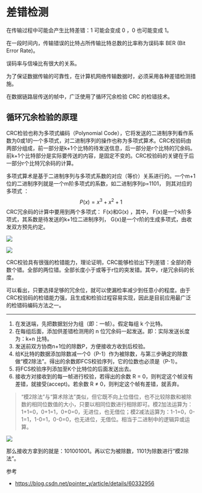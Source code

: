 # 差错检测

在传输过程中可能会产生比特差错：1 可能会变成 0 ，0 也可能变成 1。

在一段时间内，传输错误的比特占所传输比特总数的比率称为误码率 BER (Bit Error Rate)。

误码率与信噪比有很大的关系。

为了保证数据传输的可靠性，在计算机网络传输数据时，必须采用各种差错检测措施。 

在数据链路层传送的帧中，广泛使用了循环冗余检验 CRC 的检错技术。

## 循环冗余检验的原理

CRC检验也称为多项式编码（Polynomial Code），它将发送的二进制序列看作系数为0或1的一个多项式，对二进制序列的操作也称为多项式算术。CRC校验码由两部分组成，前一部分是k+1个比特的待发送信息，后一部分是r个比特的冗余码。前k+1个比特部分是实际要传送的内容，是固定不变的。CRC校验码的关键在于后一部分r个比特冗余码的计算。

多项式算术是基于二进制序列与多项式系数的对应（等价）关系进行的。一个m+1位的二进制序列就是一个m阶多项式的系数，如二进制序列p=1101， 则其对应的多项式 ：
$$
P(x)=x^3+x^2+1
$$
CRC冗余码的计算中要用到两个多项式： F(x)和G(x) ，其中， F(x)是一个k阶多项式，其系数是待发送的k+1位二进制序列， G(x)是一个r阶的生成多项式，由收发双方预先约定。

![](https://cdn.jsdelivr.net/gh/ZanderZhao/img20/file/20191105011149.png)

![](https://cdn.jsdelivr.net/gh/ZanderZhao/img20/file/20191105011327.png)

CRC校验具有很强的检错能力，理论证明，CRC能够检验出下列差错：全部的奇数个错。全部的两位错。全部长度小于或等于r位的突发错。其中，r是冗余码的长度。

可以看出，只要选择足够的冗余位，就可以使漏检率减少到任意小的程度。由于CRC校验码的检错能力强，且生成和检验过程容易实现，因此是目前应用最广泛的检错码编码方法之一。



-------------

1. 在发送端，先把数据划分为组（即：一帧）。假定每组 k 个比特。
2. 在每组后面，添加供差错检测用的 n 位冗余码一起发送。即：实际发送长度为：k+n 比特。
3. 发送前双方协商n+1位的除数P，方便接收方收到后校验。
4. 给K比特的数据添加除数减一个0（P-1）作为被除数，与第三步确定的除数做“模2除法”。得出的余数即FCS校验序列，它的位数也必须是（P-1）。
5. 将FCS校验序列添加至K个比特位的后面发送出去。
6. 接收方对接收到的每一帧进行校验，若得出的余数 R = 0，则判定这个帧没有差错，就接受(accept)。若余数 R ≠ 0，则判定这个帧有差错，就丢弃。

> “模2除法”与“算术除法”类似，但它既不向上位借位，也不比较除数和被除数的相同位数值的大小，只要以相同位数进行相除即可。模2加法运算为：1+1=0，0+1=1，0+0=0，无进位，也无借位；模2减法运算为：1-1=0，0-1=1，1-0=1，0-0=0，也无进位，无借位。相当于二进制中的逻辑异或运算。



![](https://cdn.jsdelivr.net/gh/ZanderZhao/img20/file/20191105011750.png)

那么接收方拿到的就是：101001001。再以它为被除数，1101为除数进行“模2除法”。

























参考

+ https://blog.csdn.net/pointer_y/article/details/60332956





















